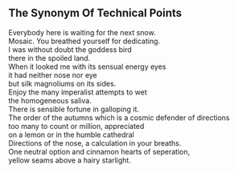 The Synonym Of Technical Points
-------------------------------
Everybody here is waiting for the next snow.  
Mosaic. You breathed yourself for dedicating.  
I was without doubt the goddess bird  
there in the spoiled land.  
When it looked me with its sensual energy eyes  
it had neither nose nor eye  
but silk magnoliums on its sides.  
Enjoy the many imperalist attempts to wet  
the homogeneous saliva.  
There is sensible fortune in galloping it.  
The order of the autumns which is a cosmic defender of directions  
too many to count or million, appreciated  
on a lemon or in the humble cathedral  
Directions of the nose, a calculation in your breaths.  
One neutral option and cinnamon hearts of seperation,  
yellow seams above a hairy starlight.  

